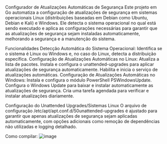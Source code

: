 Configurador de Atualizações Automáticas de Segurança
Este projeto em Go automatiza a configuração de atualizações de segurança 
em sistemas operacionais Linux (distribuições baseadas em Debian como Ubuntu, 
Debian e Kali) e Windows. Ele detecta o sistema operacional no qual está sendo 
executado e aplica as configurações necessárias para garantir que as atualizações 
de segurança sejam instaladas automaticamente, melhorando a segurança e a manutenção do sistema.

Funcionalidades
Detecção Automática do Sistema Operacional: Identifica se o sistema é Linux ou Windows e, 
no caso do Linux, detecta a distribuição específica.
Configuração de Atualizações Automáticas no Linux:
Atualiza a lista de pacotes.
Instala e configura o unattended-upgrades para aplicar atualizações de segurança automaticamente.
Habilita e inicia o serviço de atualizações automáticas.
Configuração de Atualizações Automáticas no Windows:
Instala e configura o módulo PowerShell PSWindowsUpdate.
Configura o Windows Update para baixar e instalar automaticamente as atualizações de segurança.
Cria uma tarefa agendada para verificar e instalar atualizações diariamente.

Configuração do Unattended Upgrades/Sistemas Linux
O arquivo de configuração /etc/apt/apt.conf.d/50unattended-upgrades é ajustado 
para garantir que apenas atualizações de segurança sejam aplicadas automaticamente, 
com opções adicionais como remoção de dependências não utilizadas e logging detalhado.

Como compilar:
![image](https://github.com/user-attachments/assets/a5c66e1b-fd3a-41c8-b555-ba52fea54771)
